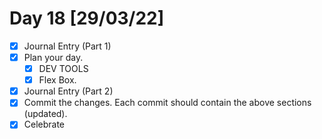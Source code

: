 # Day 18 [29/03/22]

- [x] Journal Entry (Part 1)
- [x] Plan your day.
  - [x] DEV TOOLS
  - [x] Flex Box.
- [x] Journal Entry (Part 2)
- [x] Commit the changes. Each commit should contain the above sections (updated).
- [x] Celebrate
<!-- [x] to tick -->
